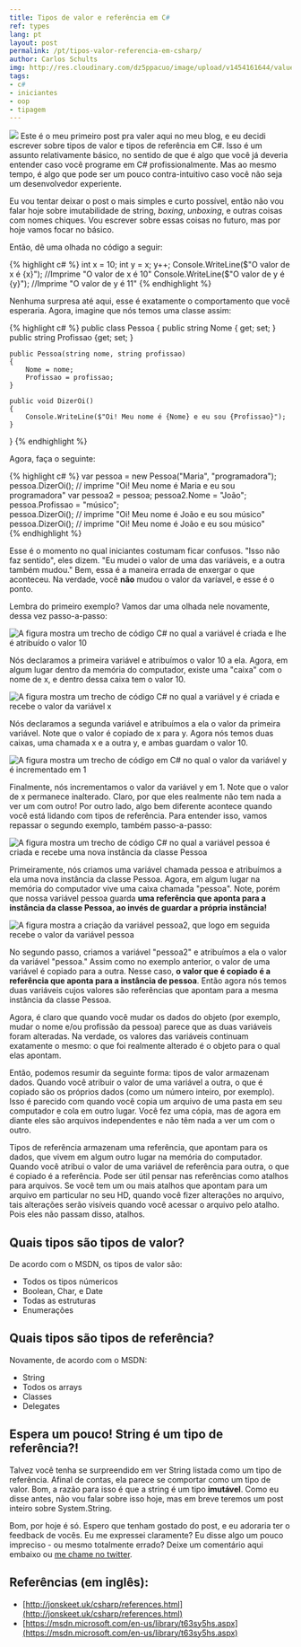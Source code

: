 ```yaml
---
title: Tipos de valor e referência em C#
ref: types
lang: pt
layout: post
permalink: /pt/tipos-valor-referencia-em-csharp/
author: Carlos Schults
img: http://res.cloudinary.com/dz5ppacuo/image/upload/v1454161644/value-reference-types-1038x437_tutiht.png
tags:
- c#
- iniciantes
- oop
- tipagem
---
```

![](http://res.cloudinary.com/dz5ppacuo/image/upload/v1454161644/value-reference-types-1038x437_tutiht.png)
Este é o meu primeiro post pra valer aqui no meu blog, e eu decidi escrever sobre tipos de valor e tipos de referência em C#. Isso é um assunto relativamente básico, no sentido de que é algo que você já deveria entender caso você programe em C# profissionalmente. Mas ao mesmo tempo, é algo que pode ser um pouco contra-intuitivo caso você não seja um desenvolvedor experiente.
<!--more-->

Eu vou tentar deixar o post o mais simples e curto possível, então não vou falar hoje sobre imutabilidade de string, *boxing*, *unboxing*, e outras coisas com nomes chiques.
Vou escrever sobre essas coisas no futuro, mas por hoje vamos focar no básico.

Então, dê uma olhada no código a seguir:

{% highlight c# %}
int x = 10;
int y = x;
y++;
Console.WriteLine($"O valor de x é {x}"); //Imprime "O valor de x é 10"
Console.WriteLine($"O valor de y é {y}"); //Imprime "O valor de y é 11"
{% endhighlight %}

Nenhuma surpresa até aqui, esse é exatamente o comportamento que você esperaria. Agora, imagine que nós temos uma classe assim:

{% highlight c# %}
public class Pessoa
{
    public string Nome { get; set; }
    public string Profissao {get; set; }

    public Pessoa(string nome, string profissao)
    {
        Nome = nome;
        Profissao = profissao;
    }

    public void DizerOi()
    {
        Console.WriteLine($"Oi! Meu nome é {Nome} e eu sou {Profissao}");
    }
}
{% endhighlight %}

Agora, faça o seguinte:

{% highlight c# %}
var pessoa = new Pessoa("Maria", "programadora");    
pessoa.DizerOi(); // imprime "Oi! Meu nome é Maria e eu sou programadora"
var pessoa2 = pessoa;
pessoa2.Nome = "João";
pessoa.Profissao = "músico";    
pessoa.DizerOi(); // imprime "Oi! Meu nome é João e eu sou músico"  
pessoa.DizerOi(); // imprime "Oi! Meu nome é João e eu sou músico"  
{% endhighlight %}

Esse é o momento no qual iniciantes costumam ficar confusos. "Isso não faz sentido", eles dizem. "Eu mudei o valor de uma das variáveis, e a outra também mudou." Bem, essa é a maneira errada de enxergar o que aconteceu. Na verdade, você <strong>não</strong> mudou o valor da varíavel, e esse é o ponto.

Lembra do primeiro exemplo? Vamos dar uma olhada nele novamente, dessa vez passo-a-passo:

<img alt="A figura mostra um trecho de código C# no qual a variável é criada e lhe é atribuído o valor 10" src="http://res.cloudinary.com/dz5ppacuo/image/upload/v1454161625/fig1_czxki5.png" />

Nós declaramos a primeira variável e atribuímos o valor 10 a ela. Agora, em algum lugar dentro da memória do computador, existe uma "caixa" com o nome de x, e dentro dessa caixa tem o valor 10.

<img alt="A figura mostra um trecho de código C# no qual a variável y é criada e recebe o valor da variável x" src="http://res.cloudinary.com/dz5ppacuo/image/upload/v1454165139/fig2_de8azi.png" />

Nós declaramos a segunda variável e atribuímos a ela o valor da primeira variável. Note que o valor é copiado de x para y. Agora nós temos duas caixas, uma chamada x e a outra y, e ambas guardam o valor 10.

<img alt="A figura mostra um trecho de código em C# no qual o valor da variável y é incrementado em 1" src="http://res.cloudinary.com/dz5ppacuo/image/upload/v1454165134/fig3_sdjbze.png" />

Finalmente, nós incrementamos o valor da variável y em 1. Note que o valor de x permanece inalterado. Claro, por que eles realmente não tem nada a ver um com outro! Por outro lado, algo bem diferente acontece quando você está lidando com tipos de referência. Para entender isso, vamos repassar o segundo exemplo, também passo-a-passo:

<img alt="A figura mostra um trecho de código C# no qual a variável pessoa é criada e recebe uma nova instância da classe Pessoa" src="http://res.cloudinary.com/dz5ppacuo/image/upload/v1454165141/fig4_xivrng.png" />

Primeiramente, nós criamos uma variável chamada pessoa e atribuímos a ela uma nova instância da classe Pessoa. Agora, em algum lugar na memória do computador vive uma caixa chamada "pessoa". Note, porém que nossa variável pessoa guarda <strong>uma referência que aponta para a instância da classe Pessoa, ao invés de guardar a própria instância!</strong>

<img alt="A figura mostra a criação da variável pessoa2, que logo em seguida recebe o valor da variável pessoa" src="http://res.cloudinary.com/dz5ppacuo/image/upload/v1454165138/fig5_i21mgj.png" />

No segundo passo, criamos a variável "pessoa2" e atribuímos a ela o valor da variável "pessoa." Assim como no exemplo anterior, o valor de uma variável é copiado para a outra. Nesse caso, **o valor que é copiado é a referência que aponta para a instância de pessoa**. Então agora nós temos duas variáveis cujos valores são referências que apontam para a mesma instância da classe Pessoa.

Agora, é claro que quando você mudar os dados do objeto (por exemplo, mudar o nome e/ou profissão da pessoa) parece que as duas variáveis foram alteradas. Na verdade, os valores das variáveis continuam exatamente o mesmo: o que foi realmente alterado é o objeto para o qual elas apontam.

Então, podemos resumir da seguinte forma: tipos de valor armazenam dados. Quando você atribuir o valor de uma variável a outra, o que é copiado são os próprios dados (como um número inteiro, por exemplo). Isso é parecido com quando você copia um arquivo de uma pasta em seu computador e cola em outro lugar. Você fez uma cópia, mas de agora em diante eles são arquivos independentes e não têm nada a ver um com o outro.

Tipos de referência armazenam uma referência, que apontam para os dados, que vivem em algum outro lugar na memória do computador. Quando você atribui o valor de uma variável de referência para outra, o que é copiado é a referência. Pode ser útil pensar nas referências como atalhos para arquivos. Se você tem um ou mais atalhos que apontam para um arquivo em particular no seu HD, quando você fizer alterações no arquivo, tais alterações serão vis&iacute;veis quando você acessar o arquivo pelo atalho. Pois eles não passam disso, atalhos.

## Quais tipos são tipos de valor? ##

De acordo com o MSDN, os tipos de valor são:

- Todos os tipos númericos
- Boolean, Char, e Date
- Todas as estruturas
- Enumerações

## Quais tipos são tipos de referência? ##

Novamente, de acordo com o MSDN:

- String
- Todos os arrays
- Classes
- Delegates

## Espera um pouco! String é um tipo de referência?! ##

Talvez você tenha se surpreendido em ver String listada como um tipo de referência. Afinal de contas, ela parece se comportar como um tipo de valor. Bom, a razão para isso é que a string é um tipo **imutável**. Como eu disse antes, não vou falar sobre isso hoje, mas em breve teremos um post inteiro sobre System.String.

Bom, por hoje é só. Espero que tenham gostado do post, e eu adoraria ter o feedback de vocês. Eu me expressei claramente? Eu disse algo um pouco impreciso - ou mesmo totalmente errado? Deixe um comentário aqui embaixo ou [me chame no twitter](http://twitter.com/carlosschults).

## Referências (em inglês): ##

- [http://jonskeet.uk/csharp/references.html](http://jonskeet.uk/csharp/references.html)
- [https://msdn.microsoft.com/en-us/library/t63sy5hs.aspx](https://msdn.microsoft.com/en-us/library/t63sy5hs.aspx)
